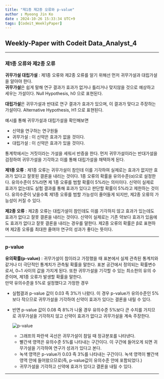 ```yaml
---
title: "제1종 제2종 오류와 p-value"
author : Myeong Jin Ko
date : 2024-10-26 15:33:34 UTC+9
tags: [Codeit_WeeklyPaper]
---
```


## Weekly-Paper with Codeit Data_Analyst_4
---
### 제1종 오류와 제2종 오류

**귀무가설 대립가설** : 제1종 오류와 제2종 오류를 알기 위해선 먼저 귀무가설과 대립가설을 알아야 한다.
<br>
**귀무가설**은 쉽게 말해 연구 결과가 효과가 없거나 틀리거나 맞지않을 것으로 예상하고 세우는 가설이다.
Null Hypothesis, h0 으로 표현된다.

**대립가설**은 귀무가설과 반대로 연구 결과가 효과가 있으며, 이 결과가 맞다고 주장하는 가설이다.
Alternative Hypothesis, H1 으로 표현된다.

예시를 통해 귀무가설과 대립가설을 확인해보면
- 신약을 연구하는 연구원들
- 귀무가설 : 이 신약은 효과가 없을 것이다.
- 대립가설 : 이 신약은 효과가 있을 것이다.

통계학에서는 거짓이라는 가설을 세워서 반증을 한다. 먼저 귀무가설이라는 반대가설을 검정하여 귀무가설을 기각하고
이를 통해 대립가설을 채택하게 된다.

**제1종 오류** : 제1종 오류는 귀무가설이 참인데 이를 기각하여 실제로는 효과가 없지만 효과가 있다고 잘못된 결론을 내리는 것이다.
1종 오류의 확률을 유의수준(α)으로 설정한다. 유의수준이 5%라면 제 1종 오류를 범할 확률이 5%라는 의미이다.
신약이 실제로 효과가 없는데도 실험 결과를 통해 효과가 있다고 판단할 확률이 5%라고 제한하는 것이다.
유의수준이 낮을수록 제1종 오류를 범할 가능성이 줄어들게 되지만, 제2종 오류의 가능성이 커질 수 있다.

**제2종 오류** : 제2종 오류는 대립가설이 참인데도 이를 기각하지 않고 효과가 있는데도 효과가 없다고 잘못 결론을 내리는 것이다.
신약이 실제로는 기존 약보다 효과가 있음에도 효과가 없다고 잘못 결론을 내리는 경우를 말한다.
제2종 오류의 확률은 β로 표현하며 제2종 오류를 최대한 줄여야 연구의 성과가 좋다는 뜻이다.

--------

### p-value
**유의확률(p-value)** : 귀무가설이 참이라고 가정했을 때 표본에서 실제 관측된 통계치와 같거나 더 극단적인 통계치가 관측될 확률을 말한다.
표본 공간에서 정의되는 확률변수로서, 0~1 사이의 값을 가지게 된다.
또한 귀무가설을 기각할 수 있는 최소한의 유의 수준이며, 제1종 오류가 발생할 확률을 말한다.
<br>
만약 유의수준을 5%로 설정했다고 가정한 경우
- 실험결과 p-value 값이 0.03 즉 3%가 나왔다. 이 경우 p-value가 유의수준인 5%보다 작으므로 귀무가설을 기각하여 신약이 효과가 있다는 결론을 내릴 수 있다.
- 반면 p-value 값이 0.08 즉 8%가 나올 경우 유의수준 5%보다 큰 수치를 가지므로 귀무가설을 기각하지 않고 신약이 효과가 없다고 귀무가설을 계속 주장한다.

  ![p-value](https://github.com/user-attachments/assets/8e381148-e211-4139-af0c-7be6c0a869ea)

  - 그래프의 파란색 곡선은 귀무가설이 참일 때 정규분포를 나타낸다.
  - 빨간색 영역은 유의수준 5%를 나타내는 구간이다. 이 구간에 들어오게 되면 귀무가설을 기각하여 연구가 성과가 있다고 본다.
  - 녹색 영역은 p-value가 0.03 즉 3%를 나타내는 구간이다. 녹색 영역이 빨간색 영역 안에 들어왔으므로(즉, p-value값이 유의수준 안에 포함되었다.)
  - 귀무가설을 기각하고 신약에 효과가 있다고 결론을 내릴 수 있다.

---------

